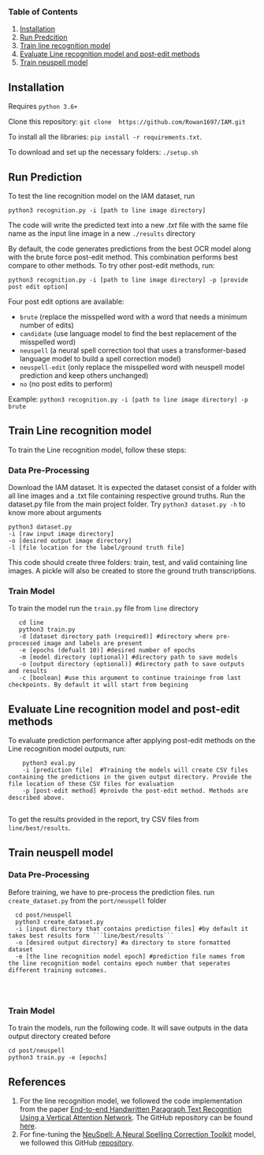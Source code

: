 ### Table of Contents

1. [Installation](#installation)
2. [Run Predcition](#prediction)
3. [Train line recognition model](#trainOCR)
4. [Evaluate Line recognition model and post-edit methods](#eval)
5. [Train neuspell model](#neu)

## Installation <a name="installation"></a>

Requires `python 3.6+`

Clone this repository: `git clone  https://github.com/Rowan1697/IAM.git`

To install all the libraries: `pip install -r requirements.txt`. 

To download and set up the necessary folders: ``./setup.sh``


## Run Prediction <a name="prediction"></a>

To test the line recognition model on the IAM dataset, run

```python3 recognition.py -i [path to line image directory]```

The code will write the predicted text into a new *.txt* file with the same file name as the input line image in a new ``./results`` directory 

By default, the code generates predictions from the best OCR model along with the brute force post-edit method. This combination performs best compare to other methods. To try other post-edit methods, run:


```python3 recognition.py -i [path to line image directory] -p [provide post edit option]```

Four post edit options are available:
  - ``brute`` (replace the misspelled word with a word that needs a minimum number of edits)
  - ``candidate`` (use language model to find the best replacement of the misspelled word)
  - ``neuspell`` (a neural spell correction tool that uses a transformer-based language model to build a spell correction model)
  - ``neuspell-edit`` (only replace the misspelled word with neuspell model prediction and keep others unchanged)
  - ``no`` (no post edits to perform)
  
 Example: ```python3 recognition.py -i [path to line image directory] -p brute```
 
 
 ## Train Line recognition model <a name="trainOCR"></a>
 
 To train the Line recognition model, follow these steps:
 
 ### Data Pre-Processing
 
  Download the IAM dataset. It is expected the dataset consist of a folder with all line images and a .txt file containing respective ground truths.
  Run the dataset.py file from the main project folder. Try ``` python3 dataset.py -h ``` to know more about arguments
  ```
  python3 dataset.py 
  -i [raw input image directory] 
  -o [desired output image directory] 
  -l [file location for the label/ground truth file]
  
  ```
  This code should create three folders: train, test, and valid containing line images. A pickle will also be created to store the ground truth transcriptions. 
  
  ### Train Model
  
  To train the model run the ``` train.py ``` file from ``line`` directory
 
 ```
    cd line
    python3 train.py 
    -d [dataset directory path (required)] #directory where pre-processed image and labels are present
    -e [epochs (defualt 10)] #desired number of epochs
    -m [model directory (optional)] #directory path to save models
    -o [output directory (optional)] #directory path to save outputs and results
    -c [boolean] #use this argument to continue traininge from last checkpoints. By default it will start from begining
 ```
  
   ## Evaluate Line recognition model and post-edit methods <a name="eval"></a>
  
  To evaluate prediction performance after applying post-edit methods on the Line recognition model outputs, run:
  
  ```
      python3 eval.py 
      -i [prediction file]  #Training the models will create CSV files containing the predictions in the given output directory. Provide the file location of these CSV files for evaluation
      -p [post-edit method] #proivde the post-edit method. Methods are described above. 
      
  ```
  
  To get the results provided in the report, try CSV files from ``` line/best/results ```.
  
  ## Train neuspell model  <a name="neu"></a>
  
 ### Data Pre-Processing
 Before training, we have to pre-process the prediction files. run ```create_dataset.py``` from the ```port/neuspell``` folder
 
  ```
    cd post/neuspell
    python3 create_dataset.py 
    -i [input directory that contains prediction files] #by default it takes best results form ```line/best/results```
    -o [desired output directory] #a directory to store formatted dataset
    -e [the line recognition model epoch] #prediction file names from the line recognition model contains epoch number that seperates different training outcomes.
    
   
    
 ```
  ### Train Model
  
To train the models, run the following code. It will save outputs in the data output directory created before

```
cd post/neuspell
python3 train.py -e [epochs] 
```


## References

1. For the line recognition model, we followed the code implementation from the paper [End-to-end Handwritten Paragraph Text Recognition Using a Vertical Attention Network](https://pubmed.ncbi.nlm.nih.gov/35077353/). The GitHub repository can be found [here](https://github.com/FactoDeepLearning/VerticalAttentionOCR).
2. For fine-tuning the [NeuSpell: A Neural Spelling Correction Toolkit](https://arxiv.org/abs/2010.11085) model, we followed this GitHub [repository](https://github.com/neuspell/neuspell). 



